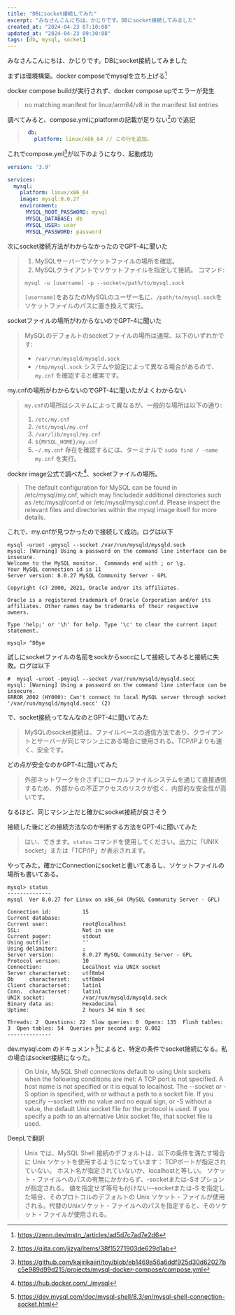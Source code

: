 ```yaml
---
title: "DBにsocket接続してみた"
excerpt: "みなさんこんにちは、かじりです。DBにsocket接続してみました"
created_at: "2024-04-23 07:10:08"
updated_at: "2024-04-23 09:30:08"
tags: [db, mysql, socket]
---
```


みなさんこんにちは、かじりです。DBにsocket接続してみました

まずは環境構築。docker composeでmysqlを立ち上げる[^mstn__post]

[^mstn__post]: https://zenn.dev/mstn_/articles/ad5d7c7ad7e2d6

docker compose buildが実行されず、docker compose upでエラーが発生

> no matching manifest for linux/arm64/v8 in the manifest list entries

調べてみると、compose.ymlにplatformの記載が足りない[^jizya_post]ので追記

[^jizya_post]: https://qiita.com/jizya/items/38f15271903de629d1ab

>```yml
>  db:
>    platform: linux/x86_64 // この行を追加。
>```

これでcompose.yml[^compose.yml]が以下のようになり、起動成功

[^compose.yml]: https://github.com/kajirikajiri/toy/blob/eb1469a56a6ddf925d30d62027bc5e989d99d215/projects/mysql-docker-compose/compose.yml

```yml
version: '3.9'

services:
  mysql:
    platform: linux/x86_64
    image: mysql:8.0.27
    environment:
      MYSQL_ROOT_PASSWORD: mysql
      MYSQL_DATABASE: db
      MYSQL_USER: user
      MYSQL_PASSWORD: password
```

次にsocket接続方法がわからなかったのでGPT-4に聞いた

>1. MySQLサーバーでソケットファイルの場所を確認。
>2. MySQLクライアントでソケットファイルを指定して接続。
>コマンド:
>```
>mysql -u [username] -p --socket=/path/to/mysql.sock
>```
>`[username]`をあなたのMySQLのユーザー名に、`/path/to/mysql.sock`をソケットファイルのパスに置き換えて実行。

socketファイルの場所がわからないのでGPT-4に聞いた

>MySQLのデフォルトのsocketファイルの場所は通常、以下のいずれかです:
>- `/var/run/mysqld/mysqld.sock`
>- `/tmp/mysql.sock`
>システムや設定によって異なる場合があるので、`my.cnf` を確認すると確実です。

my.cnfの場所がわからないのでGPT-4に聞いたがよくわからない

>`my.cnf`の場所はシステムによって異なるが、一般的な場所は以下の通り:
>1. `/etc/my.cnf`
>2. `/etc/mysql/my.cnf`
>3. `/var/lib/mysql/my.cnf`
>4. `${MYSQL_HOME}/my.cnf`
>5. `~/.my.cnf` 
>存在を確認するには、ターミナルで `sudo find / -name my.cnf` を実行。

docker image公式で調べた[^hub.docker.com]、socketファイルの場所。 

[^hub.docker.com]: https://hub.docker.com/_/mysql

>The default configuration for MySQL can be found in /etc/mysql/my.cnf, which may !includedir additional directories such as /etc/mysql/conf.d or /etc/mysql/mysql.conf.d. Please inspect the relevant files and directories within the mysql image itself for more details.

これで、my.cnfが見つかったので接続して成功。ログは以下

```
mysql -uroot -pmysql --socket /var/run/mysqld/mysqld.sock
mysql: [Warning] Using a password on the command line interface can be insecure.
Welcome to the MySQL monitor.  Commands end with ; or \g.
Your MySQL connection id is 11
Server version: 8.0.27 MySQL Community Server - GPL

Copyright (c) 2000, 2021, Oracle and/or its affiliates.

Oracle is a registered trademark of Oracle Corporation and/or its
affiliates. Other names may be trademarks of their respective
owners.

Type 'help;' or '\h' for help. Type '\c' to clear the current input statement.

mysql> ^DBye
```

試しにsocketファイルの名前をsockからsoccにして接続してみると接続に失敗。ログは以下

```
#  mysql -uroot -pmysql --socket /var/run/mysqld/mysqld.socc
mysql: [Warning] Using a password on the command line interface can be insecure.
ERROR 2002 (HY000): Can't connect to local MySQL server through socket '/var/run/mysqld/mysqld.socc' (2)
```

で、socket接続ってなんなのとGPT-4に聞いてみた

>MySQLのsocket接続は、ファイルベースの通信方法であり、クライアントとサーバーが同じマシン上にある場合に使用される。TCP/IPよりも速く、安全です。

どの点が安全なのかGPT-4に聞いてみた

> 外部ネットワークを介さずにローカルファイルシステムを通じて直接通信するため、外部からの不正アクセスのリスクが低く、内部的な安全性が高いです。

なるほど、同じマシン上だと確かにsocket接続が良さそう

接続した後にどの接続方法なのか判断する方法をGPT-4に聞いてみた

>はい、できます。`status` コマンドを使用してください。出力に「UNIX socket」または「TCP/IP」が表示されます。

やってみた。確かにConnectionにsocketと書いてあるし、ソケットファイルの場所も書いてある。

```
mysql> status
--------------
mysql  Ver 8.0.27 for Linux on x86_64 (MySQL Community Server - GPL)

Connection id:          15
Current database:
Current user:           root@localhost
SSL:                    Not in use
Current pager:          stdout
Using outfile:          ''
Using delimiter:        ;
Server version:         8.0.27 MySQL Community Server - GPL
Protocol version:       10
Connection:             Localhost via UNIX socket
Server characterset:    utf8mb4
Db     characterset:    utf8mb4
Client characterset:    latin1
Conn.  characterset:    latin1
UNIX socket:            /var/run/mysqld/mysqld.sock
Binary data as:         Hexadecimal
Uptime:                 2 hours 34 min 9 sec

Threads: 2  Questions: 22  Slow queries: 0  Opens: 135  Flush tables: 3  Open tables: 54  Queries per second avg: 0.002
--------------
```

dev.mysql.com のドキュメント[^dev.mysql.com]によると、特定の条件でsocket接続になる。私の場合はsocket接続になった。

[^dev.mysql.com]: https://dev.mysql.com/doc/mysql-shell/8.3/en/mysql-shell-connection-socket.html

>On Unix, MySQL Shell connections default to using Unix sockets when the following conditions are met:
>A TCP port is not specified.
>A host name is not specified or it is equal to localhost.
>The --socket or -S option is specified, with or without a path to a socket file.
>If you specify --socket with no value and no equal sign, or -S without a value, the default Unix socket file for the protocol is used. If you specify a path to an alternative Unix socket file, that socket file is used.

DeepLで翻訳

>Unix では、MySQL Shell 接続のデフォルトは、以下の条件を満たす場合に Unix ソケットを使用するようになっています：
>TCPポートが指定されていない。
>ホスト名が指定されていないか、localhostと等しい。
>ソケット・ファイルへのパスの有無にかかわらず、-socketまたは-Sオプションが指定される。
>値を指定せず等号も付けない--socketまたは-S を指定した場合、そのプロトコルのデフォルトの Unix ソケット・ファイルが使用される。代替のUnixソケット・ファイルへのパスを指定すると、そのソケット・ファイルが使用される。

